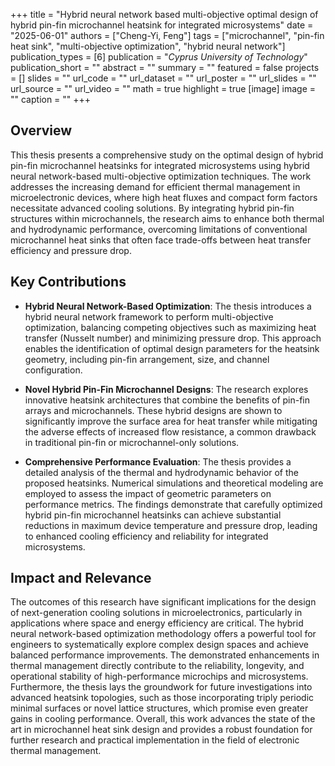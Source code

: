 +++
title = "Hybrid neural network based multi-objective optimal design of hybrid pin-fin microchannel heatsink for integrated microsystems"
date = "2025-06-01"
authors = ["Cheng-Yi, Feng"]
tags = ["microchannel", "pin-fin heat sink", "multi-objective optimization", "hybrid neural network"]
publication_types = [6]
publication = "_Cyprus University of Technology_"
publication_short = ""
abstract = ""
summary = ""
featured = false
projects = []
slides = ""
url_code = ""
url_dataset = ""
url_poster = ""
url_slides = ""
url_source = ""
url_video = ""
math = true
highlight = true
[image]
image = ""
caption = ""
+++

## Overview

This thesis presents a comprehensive study on the optimal design of hybrid pin-fin microchannel heatsinks for integrated microsystems using hybrid neural network-based multi-objective optimization techniques. The work addresses the increasing demand for efficient thermal management in microelectronic devices, where high heat fluxes and compact form factors necessitate advanced cooling solutions. By integrating hybrid pin-fin structures within microchannels, the research aims to enhance both thermal and hydrodynamic performance, overcoming limitations of conventional microchannel heat sinks that often face trade-offs between heat transfer efficiency and pressure drop.

## Key Contributions

- **Hybrid Neural Network-Based Optimization**: The thesis introduces a hybrid neural network framework to perform multi-objective optimization, balancing competing objectives such as maximizing heat transfer (Nusselt number) and minimizing pressure drop. This approach enables the identification of optimal design parameters for the heatsink geometry, including pin-fin arrangement, size, and channel configuration.

- **Novel Hybrid Pin-Fin Microchannel Designs**: The research explores innovative heatsink architectures that combine the benefits of pin-fin arrays and microchannels. These hybrid designs are shown to significantly improve the surface area for heat transfer while mitigating the adverse effects of increased flow resistance, a common drawback in traditional pin-fin or microchannel-only solutions.

- **Comprehensive Performance Evaluation**: The thesis provides a detailed analysis of the thermal and hydrodynamic behavior of the proposed heatsinks. Numerical simulations and theoretical modeling are employed to assess the impact of geometric parameters on performance metrics. The findings demonstrate that carefully optimized hybrid pin-fin microchannel heatsinks can achieve substantial reductions in maximum device temperature and pressure drop, leading to enhanced cooling efficiency and reliability for integrated microsystems.

## Impact and Relevance

The outcomes of this research have significant implications for the design of next-generation cooling solutions in microelectronics, particularly in applications where space and energy efficiency are critical. The hybrid neural network-based optimization methodology offers a powerful tool for engineers to systematically explore complex design spaces and achieve balanced performance improvements. The demonstrated enhancements in thermal management directly contribute to the reliability, longevity, and operational stability of high-performance microchips and microsystems. Furthermore, the thesis lays the groundwork for future investigations into advanced heatsink topologies, such as those incorporating triply periodic minimal surfaces or novel lattice structures, which promise even greater gains in cooling performance. Overall, this work advances the state of the art in microchannel heat sink design and provides a robust foundation for further research and practical implementation in the field of electronic thermal management.

